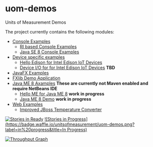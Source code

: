 uom-demos
=========

Units of Measurement Demos

The project currently contains the following modules:

- [Console Examples](console)
  - [RI based Console Examples](console/ri)
  - [Java SE 8 Console Examples](console/se)
- [Device specific examples](device)
  - [Hello Edison for Intel Edison IoT Devices](device/edison/hello)
  - [Device I/O for for Intel Edison IoT Devices](device/edison/dio) **TBD**
- [JavaFX Examples](javafx)
 - [FXlib Demo Application](javafx/fxlib)
- [Java ME 8 Axamples](javame) **These are currently not Maven enabled and require NetBeans IDE**
  - [Hello ME for Java ME 8](javame/hellome) **work in progress**
  - [Java ME 8 Demo](javame/medemo) **work in progress**
- [Web Examples](web)
  - [Improved JBoss Temperature Converter](web/temperature-converter)


[![Stories in Ready](https://badge.waffle.io/unitsofmeasurement/uom-demos.png?label=ready&title=Ready)](https://waffle.io/unitsofmeasurement/uom-demos)
[![Stories in Progress](https://badge.waffle.io/unitsofmeasurement/uom-demos.png?label=in%20progress&title=In Progress)](https://waffle.io/unitsofmeasurement/uom-demos)

[![Throughput Graph](https://graphs.waffle.io/unitsofmeasurement/uom-demos/throughput.svg)](https://waffle.io/unitsofmeasurement/uom-demos/metrics)
